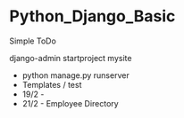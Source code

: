 # Python_Django_Basic
Simple ToDo

 django-admin startproject mysite 
 

- python manage.py runserver
- Templates / test
- 19/2 - 
- 21/2 - Employee Directory